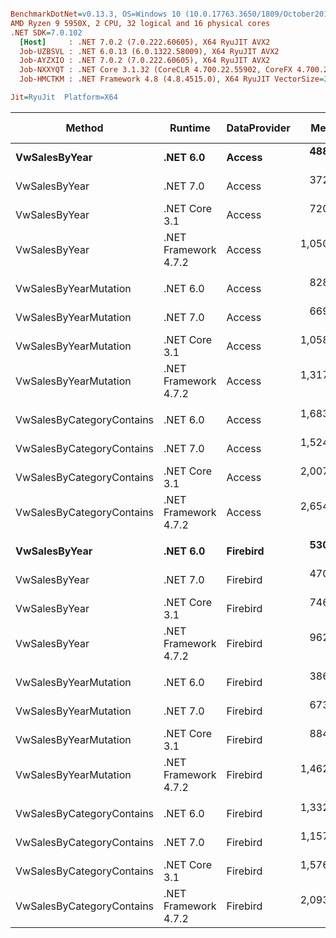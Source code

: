 ``` ini

BenchmarkDotNet=v0.13.3, OS=Windows 10 (10.0.17763.3650/1809/October2018Update/Redstone5), VM=Hyper-V
AMD Ryzen 9 5950X, 2 CPU, 32 logical and 16 physical cores
.NET SDK=7.0.102
  [Host]     : .NET 7.0.2 (7.0.222.60605), X64 RyuJIT AVX2
  Job-UZBSVL : .NET 6.0.13 (6.0.1322.58009), X64 RyuJIT AVX2
  Job-AYZXIO : .NET 7.0.2 (7.0.222.60605), X64 RyuJIT AVX2
  Job-NXXYQT : .NET Core 3.1.32 (CoreCLR 4.700.22.55902, CoreFX 4.700.22.56512), X64 RyuJIT AVX2
  Job-HMCTKM : .NET Framework 4.8 (4.8.4515.0), X64 RyuJIT VectorSize=256

Jit=RyuJit  Platform=X64  

```
|                    Method |              Runtime | DataProvider |       Mean |     Median | Ratio |    Gen0 |    Gen1 | Allocated | Alloc Ratio |
|-------------------------- |--------------------- |------------- |-----------:|-----------:|------:|--------:|--------:|----------:|------------:|
|             **VwSalesByYear** |             **.NET 6.0** |       **Access** |   **488.1 μs** |   **492.7 μs** |  **0.48** |  **8.7891** |  **0.9766** | **155.61 KB** |        **0.62** |
|             VwSalesByYear |             .NET 7.0 |       Access |   372.2 μs |   438.3 μs |  0.34 |  8.7891 |  1.4648 | 145.65 KB |        0.58 |
|             VwSalesByYear |        .NET Core 3.1 |       Access |   720.8 μs |   720.7 μs |  0.69 |  9.7656 |  0.9766 | 163.02 KB |        0.65 |
|             VwSalesByYear | .NET Framework 4.7.2 |       Access | 1,050.8 μs | 1,057.6 μs |  1.00 | 39.0625 |  5.8594 | 249.12 KB |        1.00 |
|                           |                      |              |            |            |       |         |         |           |             |
|     VwSalesByYearMutation |             .NET 6.0 |       Access |   828.3 μs |   828.1 μs |  0.63 | 15.6250 |  1.9531 | 258.33 KB |        0.92 |
|     VwSalesByYearMutation |             .NET 7.0 |       Access |   669.7 μs |   653.0 μs |  0.51 | 11.7188 |  1.9531 | 197.53 KB |        0.71 |
|     VwSalesByYearMutation |        .NET Core 3.1 |       Access | 1,058.8 μs | 1,064.7 μs |  0.81 | 11.7188 |  0.9766 | 202.31 KB |        0.72 |
|     VwSalesByYearMutation | .NET Framework 4.7.2 |       Access | 1,317.5 μs | 1,289.0 μs |  1.00 | 44.9219 |  5.8594 | 279.94 KB |        1.00 |
|                           |                      |              |            |            |       |         |         |           |             |
| VwSalesByCategoryContains |             .NET 6.0 |       Access | 1,683.0 μs | 1,658.9 μs |  0.63 | 27.3438 |  3.9063 |  484.9 KB |        1.04 |
| VwSalesByCategoryContains |             .NET 7.0 |       Access | 1,524.2 μs | 1,522.5 μs |  0.57 | 27.3438 |  7.8125 | 454.64 KB |        0.97 |
| VwSalesByCategoryContains |        .NET Core 3.1 |       Access | 2,007.1 μs | 2,023.7 μs |  0.76 | 27.3438 |  3.9063 | 483.85 KB |        1.03 |
| VwSalesByCategoryContains | .NET Framework 4.7.2 |       Access | 2,654.5 μs | 2,667.5 μs |  1.00 | 74.2188 | 15.6250 | 467.58 KB |        1.00 |
|                           |                      |              |            |            |       |         |         |           |             |
|             **VwSalesByYear** |             **.NET 6.0** |     **Firebird** |   **530.1 μs** |   **529.9 μs** |  **0.55** |  **8.7891** |  **0.9766** | **156.24 KB** |        **0.63** |
|             VwSalesByYear |             .NET 7.0 |     Firebird |   470.9 μs |   471.8 μs |  0.49 | 10.7422 |  1.9531 | 182.07 KB |        0.73 |
|             VwSalesByYear |        .NET Core 3.1 |     Firebird |   746.9 μs |   744.8 μs |  0.78 |  9.7656 |  0.9766 | 163.65 KB |        0.65 |
|             VwSalesByYear | .NET Framework 4.7.2 |     Firebird |   962.6 μs |   958.7 μs |  1.00 | 40.0391 |  7.8125 | 249.87 KB |        1.00 |
|                           |                      |              |            |            |       |         |         |           |             |
|     VwSalesByYearMutation |             .NET 6.0 |     Firebird |   386.1 μs |   384.7 μs |  0.27 | 15.6250 |  1.9531 | 261.49 KB |        0.92 |
|     VwSalesByYearMutation |             .NET 7.0 |     Firebird |   673.2 μs |   660.4 μs |  0.46 | 10.7422 |  0.9766 |  187.1 KB |        0.66 |
|     VwSalesByYearMutation |        .NET Core 3.1 |     Firebird |   884.3 μs | 1,081.8 μs |  0.67 | 11.7188 |       - | 205.49 KB |        0.73 |
|     VwSalesByYearMutation | .NET Framework 4.7.2 |     Firebird | 1,462.6 μs | 1,482.8 μs |  1.00 | 44.9219 |  5.8594 | 283.33 KB |        1.00 |
|                           |                      |              |            |            |       |         |         |           |             |
| VwSalesByCategoryContains |             .NET 6.0 |     Firebird | 1,332.5 μs | 1,339.3 μs |  0.64 | 23.4375 |  5.8594 | 413.06 KB |        1.05 |
| VwSalesByCategoryContains |             .NET 7.0 |     Firebird | 1,157.9 μs | 1,157.9 μs |  0.55 | 21.4844 |  3.9063 | 375.27 KB |        0.95 |
| VwSalesByCategoryContains |        .NET Core 3.1 |     Firebird | 1,576.3 μs | 1,645.9 μs |  0.75 | 23.4375 |  3.9063 | 413.11 KB |        1.05 |
| VwSalesByCategoryContains | .NET Framework 4.7.2 |     Firebird | 2,093.7 μs | 2,078.0 μs |  1.00 | 62.5000 | 11.7188 | 394.42 KB |        1.00 |
